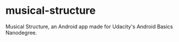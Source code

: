 # musical-structure
Musical Structure, an Android app made for Udacity's Android Basics Nanodegree.
